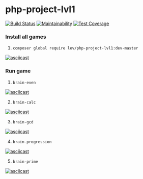 # php-project-lvl1

[![Build Status](https://travis-ci.org/lev0607/php-project-lvl1.svg?branch=master)](https://travis-ci.org/lev0607/php-project-lvl1)
[![Maintainability](https://api.codeclimate.com/v1/badges/a99a88d28ad37a79dbf6/maintainability)](https://codeclimate.com/github/codeclimate/codeclimate/maintainability)
[![Test Coverage](https://api.codeclimate.com/v1/badges/a99a88d28ad37a79dbf6/test_coverage)](https://codeclimate.com/github/codeclimate/codeclimate/test_coverage)

### Install all games

1. `composer global require lev/php-project-lvl1:dev-master`

[![asciicast](https://asciinema.org/a/fw7afV21ceoMcOghU7uFLszCq.svg)](https://asciinema.org/a/fw7afV21ceoMcOghU7uFLszCq)

### Run game

1. `brain-even`

[![asciicast](https://asciinema.org/a/N87WNLC6SxovldGHAzQavSB5q.svg)](https://asciinema.org/a/N87WNLC6SxovldGHAzQavSB5q)

2. `brain-calc`

[![asciicast](https://asciinema.org/a/wM30WkVZTJmp1swSTcfSikmkU.svg)](https://asciinema.org/a/wM30WkVZTJmp1swSTcfSikmkU)

3. `brain-gcd`

[![asciicast](https://asciinema.org/a/XSBijL3kl8DbLOLlBk3hlb0wQ.svg)](https://asciinema.org/a/XSBijL3kl8DbLOLlBk3hlb0wQ)

4. `brain-progression`

[![asciicast](https://asciinema.org/a/K51cosFa2okZMgOYD73EVrXkW.svg)](https://asciinema.org/a/K51cosFa2okZMgOYD73EVrXkW)

5. `brain-prime`

[![asciicast](https://asciinema.org/a/VSW7JHWQBTPXk9tXe7kdBbTbw.svg)](https://asciinema.org/a/VSW7JHWQBTPXk9tXe7kdBbTbw)